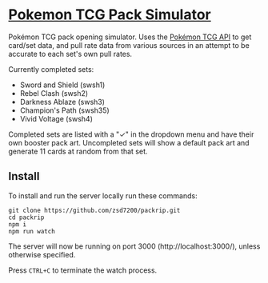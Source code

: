 # [Pokemon TCG Pack Simulator](https://ripapack.herokuapp.com/)
Pokémon TCG pack opening simulator. Uses the [Pokémon TCG API](https://pokemontcg.io/) to get card/set data, and pull rate data from various sources in an attempt to be accurate to each set's own pull rates.

Currently completed sets:
- Sword and Shield (swsh1)
- Rebel Clash (swsh2)
- Darkness Ablaze (swsh3)
- Champion's Path (swsh35)
- Vivid Voltage (swsh4)

Completed sets are listed with a "✓" in the dropdown menu and have their own booster pack art. Uncompleted sets will show a default pack art and generate 11 cards at random from that set.

## Install
To install and run the server locally run these commands:
```
git clone https://github.com/zsd7200/packrip.git
cd packrip
npm i
npm run watch
```
The server will now be running on port 3000 (http://localhost:3000/), unless otherwise specified.

Press `CTRL+C` to terminate the watch process.
